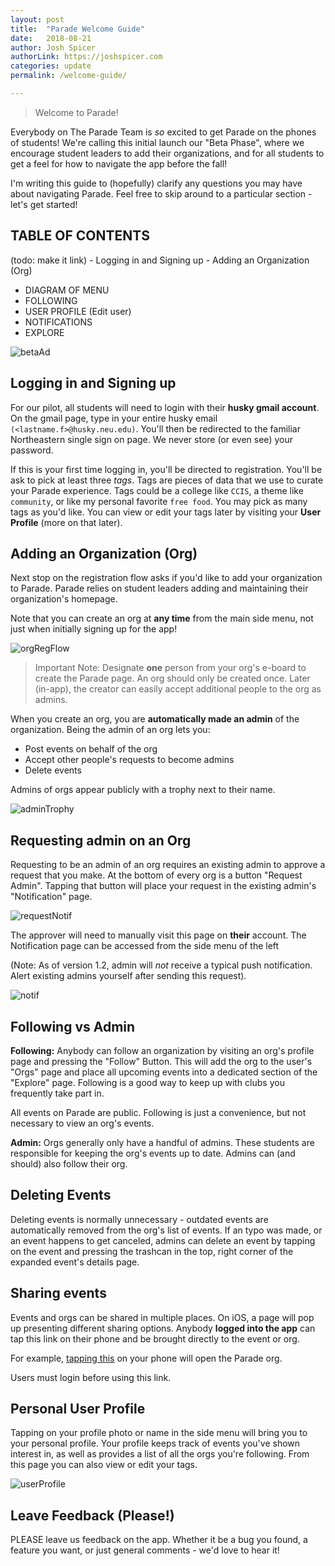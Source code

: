 ```yaml
---
layout: post
title:  "Parade Welcome Guide"
date:   2018-08-21
author: Josh Spicer
authorLink: https://joshspicer.com
categories: update
permalink: /welcome-guide/

---
```


> Welcome to Parade!

Everybody on The Parade Team is *so* excited to get Parade on the phones of students! We're calling this initial launch our "Beta Phase", where
we encourage student leaders to add their organizations, and for all students to get a feel for how to navigate the app before the fall!

I'm writing this guide to (hopefully) clarify any questions you may have about navigating Parade. Feel free to skip around to a particular section - let's get started!

<h2>TABLE OF CONTENTS</h2> (todo: make it link)
- Logging in and Signing up
- Adding an Organization (Org)

- DIAGRAM OF MENU
- FOLLOWING
- USER PROFILE (Edit user)
- NOTIFICATIONS
- EXPLORE

![betaAd]({{site.url}}/{{site.baseurl}}/assets/resources-welcome/betaAd.png)


<h2>Logging in and Signing up</h2>

For our pilot, all students will need to login with their **husky gmail account**. On the gmail page, type in your entire husky email `(<lastname.f>@husky.neu.edu)`.
You'll then be redirected to the familiar Northeastern single sign on page. We never store (or even see) your password.

If this is your first time logging in, you'll be directed to registration.  You'll be ask to pick at least three *tags*. Tags are pieces of data that
we use to curate your Parade experience.  Tags could be a college like `CCIS`, a theme like `community`, or like my personal favorite `free food`. You may pick as many tags as you'd like. You can view or edit your tags later by visiting your **User Profile** (more on that later).

<h2>Adding an Organization (Org)</h2>

Next stop on the registration flow asks if you'd like to add your organization to Parade. Parade relies on student leaders adding and
maintaining their organization's homepage.

Note that you can create an org at **any time** from the main side menu, not just when initially signing up for the app!

![orgRegFlow]({{site.url}}/{{site.baseurl}}/assets/resources-welcome/orgRegFlow.png)


>Important Note: Designate **one** person from your org's e-board to create the Parade page. An org should only be created once.
 Later (in-app), the creator can easily accept additional people to the org as admins.


When you create an org, you are **automatically made an admin** of the organization.  Being the admin of an org lets you:
- Post events on behalf of the org
- Accept other people's requests to become admins
- Delete events

Admins of orgs appear publicly with a trophy next to their name.

![adminTrophy]({{site.url}}/{{site.baseurl}}/assets/resources-welcome/adminTrophy.png)

<h2>Requesting admin on an Org</h2>

Requesting to be an admin of an org requires an existing admin to approve a request that you make. At the bottom of every org is a button "Request Admin". Tapping that
button will place your request in the existing admin's "Notification" page.

![requestNotif]({{site.url}}/{{site.baseurl}}/assets/resources-welcome/requestNotif.png)

The approver will need to manually visit this page on **their** account. The Notification page can be accessed from the side menu of the left

(Note: As of version 1.2, admin will *not* receive a typical push notification. Alert existing admins yourself after sending this request).

![notif]({{site.url}}/{{site.baseurl}}/assets/resources-welcome/notif.png)

<h2>Following vs Admin</h2>

**Following:** Anybody can follow an organization by visiting an org's profile page and pressing the "Follow" Button. This will add the org to the user's
"Orgs" page and place all upcoming events into a dedicated section of the "Explore" page. Following is a good way to keep up with clubs you frequently take part in.

All events on Parade are public. Following is just a convenience, but not necessary to view an org's events.

**Admin:** Orgs generally only have a handful of admins. These students are responsible for keeping the org's events up to date. Admins can (and should) also follow their
org.

<h2>Deleting Events</h2>
Deleting events is normally unnecessary - outdated events are automatically removed from the org's list of events.
If an typo was made, or an event happens to get canceled, admins can delete an event by tapping on the event and pressing the trashcan in the top, right corner
of the expanded event's details page.

<h2>Sharing events</h2>

Events and orgs can be shared in multiple places. On iOS, a page will pop up presenting different sharing options. Anybody **logged into the app**
can tap this link on their phone and be brought directly to the event or org.

For example, [tapping this](https://parade.events/o/5b7b5479b04daa3649807287) on your phone will open the Parade org.

Users must login before using this link.

<h2>Personal User Profile</h2>
Tapping on your profile photo or name in the side menu will bring you to your personal profile. Your profile keeps track of events you've shown interest in, as
well as provides a list of all the orgs you're following.  From this page you can also view or edit your tags.

![userProfile]({{site.url}}/{{site.baseurl}}/assets/resources-welcome/userProfile.png)


<h2>Leave Feedback (Please!)</h2>




PLEASE leave us feedback on the app. Whether it be a bug you found, a feature you want, or just general comments - we'd love to hear it!
